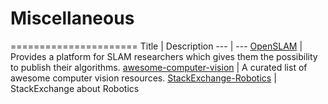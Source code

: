 # Miscellaneous

======================
Title | Description
--- | ---
[OpenSLAM](https://openslam.org/) | Provides a platform for SLAM researchers which gives them the possibility to publish their algorithms.
[awesome-computer-vision](https://github.com/jbhuang0604/awesome-computer-vision) | A curated list of awesome computer vision resources.
[StackExchange-Robotics](robotics.stackexchange.com) | StackExchange about Robotics
